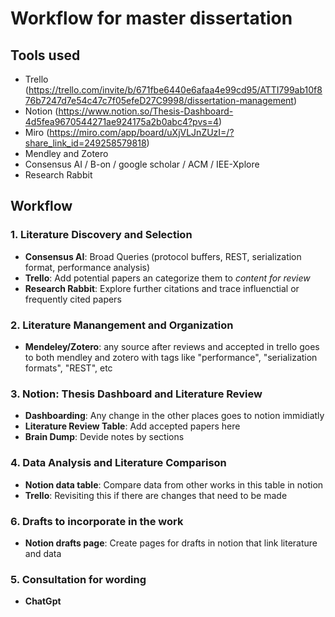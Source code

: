 # Workflow for master dissertation

## Tools used

- Trello (https://trello.com/invite/b/671fbe6440e6afaa4e99cd95/ATTI799ab10f876b7247d7e54c47c7f05efeD27C9998/dissertation-management)
- Notion (https://www.notion.so/Thesis-Dashboard-4d5fea9670544271ae924175a2b0abc4?pvs=4)
- Miro (https://miro.com/app/board/uXjVLJnZUzI=/?share_link_id=249258579818)
- Mendley and Zotero
- Consensus AI / B-on / google scholar / ACM / IEE-Xplore
- Research Rabbit

## Workflow

### 1. Literature Discovery and Selection

- **Consensus AI**: Broad Queries (protocol buffers, REST, serialization format, performance analysis)
- **Trello**: Add potential papers an categorize them to _content for review_
- **Research Rabbit**: Explore further citations and trace influenctial or frequently cited papers

### 2. Literature Manangement and Organization

- **Mendeley/Zotero**: any source after reviews and accepted in trello goes to both mendley and zotero with tags like "performance", "serialization formats", "REST", etc

### 3. Notion: Thesis Dashboard and Literature Review

- **Dashboarding**: Any change in the other places goes to notion immidiatly
- **Literature Review Table**: Add accepted papers here
- **Brain Dump**: Devide notes by sections

### 4. Data Analysis and Literature Comparison

- **Notion data table**: Compare data from other works in this table in notion
- **Trello**: Revisiting this if there are changes that need to be made

### 6. Drafts to incorporate in the work

- **Notion drafts page**: Create pages for drafts in notion that link literature and data

### 5. Consultation for wording

- **ChatGpt**
